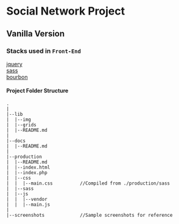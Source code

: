 # Social Network Project
## Vanilla Version

### Stacks used in `Front-End`

[jquery]()<br>
[sass]()<br />
[bourbon]()<br />

#### <i class="icon-folder-open"></i> Project Folder Structure
```
.
|
|--lib
|  |--img
|  |--grids
|  |--README.md
|
|--docs
|  |--README.md
|
|--production
|  |--README.md
|  |--index.html
|  |--index.php
|  |--css
|  |  |--main.css          //Compiled from ./production/sass
|  |--sass
|  |--js
|  |  |--vendor
|  |  |--main.js
|
|--screenshots             //Sample screenshots for reference
```
